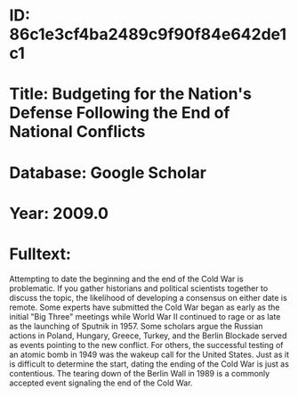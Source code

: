 # ID: 86c1e3cf4ba2489c9f90f84e642de1c1
# Title: Budgeting for the Nation's Defense Following the End of National Conflicts
# Database: Google Scholar
# Year: 2009.0
# Fulltext:
Attempting to date the beginning and the end of the Cold War is problematic.
If you gather historians and political scientists together to discuss the topic, the likelihood of developing a consensus on either date is remote.
Some experts have submitted the Cold War began as early as the initial "Big Three" meetings while World War II continued to rage or as late as the launching of Sputnik in 1957.
Some scholars argue the Russian actions in Poland, Hungary, Greece, Turkey, and the Berlin Blockade served as events pointing to the new conflict.
For others, the successful testing of an atomic bomb in 1949 was the wakeup call for the United States.
Just as it is difficult to determine the start, dating the ending of the Cold War is just as contentious.
The tearing down of the Berlin Wall in 1989 is a commonly accepted event signaling the end of the Cold War.